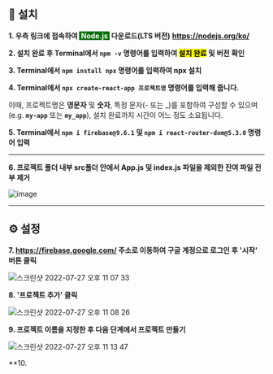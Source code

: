 ## 💾 설치

**1. 우측 링크에 접속하여 <span style="color: white; background-color: #026e00">&nbsp;Node.js&nbsp;</span> 다운로드(LTS 버전)**
**https://nodejs.org/ko/**

**2. 설치 완료 후 Terminal에서 `npm -v` 명령어를 입력하여 <span style="color: black; background-color: yellow">설치 완료</span> 및 버전 확인**

**3. Terminal에서 `npm install npx` 명령어를 입력하여 npx 설치**

**4. Terminal에서 `npx create-react-app 프로젝트명` 명령어를 입력해 줍니다.**

이때, 프로젝트명은 **영문자** 및 **숫자**, 특정 문자(- 또는 \_)를 포함하여
구성할 수 있으며 (e.g. **`my-app`** 또는 **`my_app`**), 설치 완료까지
시간이 어느 정도 소요됩니다.

**5. Terminal에서 `npm i firebase@9.6.1` 및 `npm i react-router-dom@5.3.0` 명령어 입력**

---

**6. 프로젝트 폴더 내부 src폴더 안에서 App.js 및 index.js 파일을 제외한 잔여 파일 전부 제거**

![image](https://user-images.githubusercontent.com/56868605/181263383-218b7315-2393-416a-97ed-9e03a1824e6a.png)

---

## ⚙️ 설정

**7. https://firebase.google.com/ 주소로 이동하여 구글 계정으로 로그인 후 '시작' 버튼 클릭**

![스크린샷 2022-07-27 오후 11 07 33](https://user-images.githubusercontent.com/56868605/181268128-4b7b2c77-c981-4139-9f49-5e30f4c47c96.png)

**8. '프로젝트 추가' 클릭**

![스크린샷 2022-07-27 오후 11 08 26](https://user-images.githubusercontent.com/56868605/181268517-8fc925b5-d82e-464d-b727-5604fece3f8b.png)

**9. 프로젝트 이름을 지정한 후 다음 단계에서 프로젝트 만들기**

![스크린샷 2022-07-27 오후 11 13 47](https://user-images.githubusercontent.com/56868605/181269722-23d46852-2adb-4a4e-9678-7aad4baab4ca.png)

**10. 
